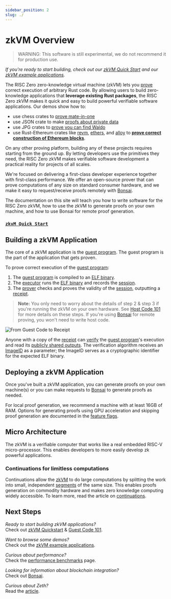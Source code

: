 ```yaml
---
sidebar_position: 2
slug: ./
---
```


# zkVM Overview

> WARNING: This software is still experimental, we do not recommend it for production use.

_If you're ready to start building, check out our [zkVM Quick Start] and our [zkVM example applications]._

The RISC Zero zero-knowledge virtual machine (zkVM) lets you [prove] correct execution of arbitrary Rust code.
By allowing users to build zero-knowledge applications that **leverage existing Rust packages**, the RISC Zero zkVM makes it quick and easy to build powerful verifiable software applications.
Our demos show how to:

- use chess crates to [prove mate-in-one]
- use JSON crate to make [proofs about private data]
- use JPG crates to [prove you can find Waldo]
- use Rust-Ethereum crates like [revm], [ethers], and [alloy] to **[prove correct construction of Ethereum blocks]**.

On any other proving platform, building any of these projects requires starting from the ground up.
By letting developers use the primitives they need, the RISC Zero zkVM makes verifiable software development a practical reality for projects of all scales.

We're focused on delivering a first-class developer experience together with first-class performance.
We offer an open-source prover that can prove computations of any size on standard consumer hardware, and we make it easy to request/receive proofs remotely with [Bonsai].

The documentation on this site will teach you how to write software for the RISC Zero zkVM, how to use the zkVM to generate proofs on your own machine, and how to use Bonsai for remote proof generation.

### [`zkvM Quick Start`]

## Building a zkVM Application

The core of a zkVM application is the [guest program].
The guest program is the part of the application that gets proven.

To prove correct execution of the [guest program]:

1. The [guest program] is compiled to an [ELF binary]. <br />
2. The [executor] runs the [ELF binary] and records the [session].
3. The [prover] checks and proves the validity of the [session], outputting a [receipt].

> **Note:** You only need to worry about the details of step 2 & step 3 if you're running the zkVM on your own hardware.
> See [Host Code 101] for more details on these steps.
> If you're using [Bonsai] for remote proving, you won't need to write host code.

![From Guest Code to Receipt](/diagrams/from-rust-to-receipt.png)

Anyone with a copy of the [receipt] can [verify] the [guest program]'s execution and read its [publicly shared outputs].
The verification algorithm receives an [ImageID] as a parameter; the ImageID serves as a cryptographic identifier for the expected ELF binary.

## Deploying a zkVM Application

Once you've built a zkVM application, you can generate proofs on your own machine(s) or you can make requests to [Bonsai] to generate proofs as needed.

For local proof generation, we recommend a machine with at least 16GB of RAM.
Options for generating proofs using GPU acceleration and skipping proof generation are documented in the [feature flags].

## Micro Architecture

The zkVM is a verifiable computer that works like a real embedded RISC-V micro-processor. This enables developers to more easily develop zk powerful applications.

### Continuations for limitless computations

Continuations allow the [zkVM][zkVM-term] to do large computations by splitting the work into small, independent [segments] of the same size.
This enables proofs generation on commodity hardware and makes zero knowledge computing widely accessible. To learn more, read the article on [continuations].

## Next Steps

_Ready to start building zkVM applications?_ <br />
Check out [zkVM Quickstart](quickstart.md) & [Guest Code 101](developer-guide/guest-code-101.md).

_Want to browse some demos?_ <br />
Check out the [zkVM example applications].

_Curious about performance?_ <br />
Check the [performance benchmarks] page.

_Looking for information about blockchain integration?_ <br />
Check out [Bonsai].

_Curious about Zeth?_<br />
Read the [article](https://risczero.com/news/zeth-release).

[`zkVM Quick Start`]: ./quickstart.md
[alloy]: https://github.com/alloy-rs
[Bonsai]: ../bonsai/bonsai-overview.md
[continuations]: https://www.risczero.com/news/continuations
[ELF binary]: /terminology#elf-binary
[ethers]: https://github.com/ethers-io/ethers.js
[executor]: /terminology#executor
[feature flags]: https://github.com/risc0/risc0#feature-flags
[guest program]: developer-guide/guest-code-101.md
[Host Code 101]: developer-guide/host-code-101.md
[imageID]: /terminology#image-id
[performance benchmarks]: benchmarks.md
[proofs about private data]: https://github.com/risc0/risc0/tree/release-0.19/examples/json#json-example
[prove]: /terminology#validity-proof
[prove correct construction of Ethereum blocks]: https://risczero.com/news/zeth-release
[prove mate-in-one]: https://github.com/risc0/risc0/tree/release-0.19/examples/chess#zk-checkmate
[prove you can find Waldo]: https://www.risczero.com/news/waldo
[prover]: /terminology#prover
[publicly shared outputs]: /terminology#journal
[receipt]: developer-guide/receipts.md
[revm]: https://github.com/bluealloy/revm
[segments]: /terminology#segment
[session]: /terminology#session
[verify]: /terminology#verify
[zkVM example applications]: https://github.com/risc0/risc0/tree/release-0.19/examples
[zkVM Quick Start]: ./quickstart.md
[zkVM-term]: /terminology#zero-knowledge-virtual-machine-zkvm
